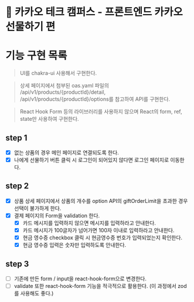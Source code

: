 # 🎁 카카오 테크 캠퍼스 - 프론트엔드 카카오 선물하기 편

# 기능 구현 목록

> UI를 chakra-ui 사용해서 구현한다.

> 상세 페이지에서 첨부된 oas.yaml 파일의 /api/v1/products/{productId}/detail, /api/v1/products/{productId}/options를 참고하여 API를 구현한다.

> React Hook Form 등의 라이브러리를 사용하지 않으며 React의 form, ref, state만 사용하여 구현한다.

## step 1

- [x] 없는 상품의 경우 메인 페이지로 연결되도록 한다.
- [x] 나에게 선물하기 버튼 클릭 시 로그인이 되어있지 않다면 로그인 페이지로 이동한다.

## step 2

- [x] 상품 상세 페이지에서 상품의 개수를 option API의 giftOrderLimit을 초과한 경우 선택이 불가하게 한다.
- [x] 결제 페이지의 Form을 validation 한다.
  - [x] 카드 메시지를 입력하지 않으면 메시지를 입력하라고 안내한다.
  - [x] 카드 메시지가 100글자가 넘어가면 100자 이내로 입력하라고 안내한다.
  - [x] 현금 영수증 checkbox 클릭 시 현금영수증 번호가 입력되었는지 확인한다.
  - [x] 현금 영수증 입력은 숫자만 입력하도록 안내한다.

## step 3

- [ ] 기존에 만든 form / input을 react-hook-form으로 변경한다.
- [ ] validate 또한 react-hook-form 기능을 적극적으로 활용한다. (이 과정에서 zod를 사용해도 좋다.)
